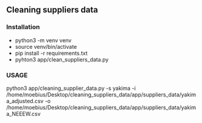 ## Cleaning suppliers data

### Installation
- python3 -m venv venv
- source venv/bin/activate
- pip install -r requirements.txt
- pyhton3 app/clean_suppliers_data.py

### USAGE
python3 app/cleaning_supplier_data.py -s yakima -i /home/moebius/Desktop/cleaning_suppliers_data/app/suppliers_data/yakima_adjusted.csv -o /home/moebius/Desktop/cleaning_suppliers_data/app/suppliers_data/yakima_NEEEW.csv
